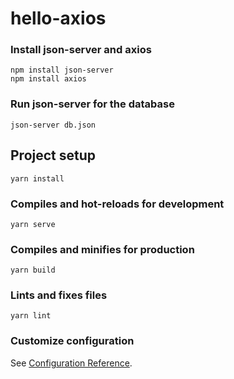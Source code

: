 # hello-axios

### Install json-server and axios
```
npm install json-server
npm install axios
```

### Run json-server for the database
 ```
json-server db.json
```

## Project setup
```
yarn install
```

### Compiles and hot-reloads for development
```
yarn serve
```

### Compiles and minifies for production
```
yarn build
```

### Lints and fixes files
```
yarn lint
```

### Customize configuration
See [Configuration Reference](https://cli.vuejs.org/config/).
